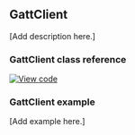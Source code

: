 ## GattClient

[Add description here.]

### GattClient class reference

[![View code](https://www.mbed.com/embed/?type=library)](http://os-doc-builder.test.mbed.com/docs/v5.7/mbed-os-api-doxy/class_gatt_client.html)

### GattClient example

[Add example here.]
